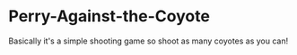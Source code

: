 # Perry-Against-the-Coyote
Basically it's a simple shooting game so shoot as many coyotes as you can!

